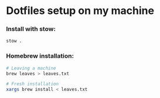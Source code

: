 # Dotfiles setup on my machine

### Install with stow:
```bash
stow .
```

### Homebrew installation:
```bash
# Leaving a machine
brew leaves > leaves.txt

# Fresh installation
xargs brew install < leaves.txt
```
